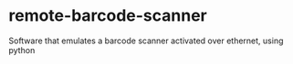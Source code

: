 # remote-barcode-scanner
Software that emulates a barcode scanner activated over ethernet, using python
